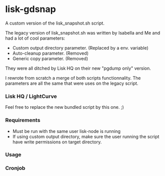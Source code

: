 # lisk-gdsnap

A custom version of the lisk_snapshot.sh script.

The legacy version of lisk_snapshot.sh was written by Isabella and Me and had a lot of cool parameters:
* Custom output directory parameter. (Replaced by a env. variable)
* Auto-cleanup parameter. (Removed)
* Generic copy parameter. (Removed)

They were all ditched by Lisk HQ on their new "pgdump only" version.

I rewrote from scratch a merge of both scripts functionnality.
The parameters are all the same that were uses on the legacy script.

### Lisk HQ / LightCurve

Feel free to replace the new bundled script by this one. ;)

### Requirements

* Must be run with the same user lisk-node is running
* If using custom output directory, make sure the user running the script have write permissions on target directory.

### Usage

### Cronjob


